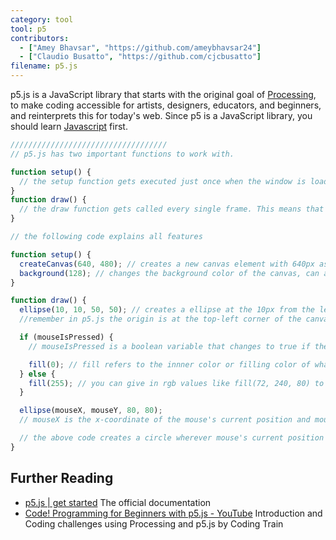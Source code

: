 ```yaml
---
category: tool
tool: p5
contributors:
  - ["Amey Bhavsar", "https://github.com/ameybhavsar24"]
  - ["Claudio Busatto", "https://github.com/cjcbusatto"]
filename: p5.js
---
```


p5.js is a JavaScript library that starts with the original goal of [Processing](https://processing.org), to make coding accessible for artists, designers, educators, and beginners, and reinterprets this for today's web.
Since p5 is a JavaScript library, you should learn [Javascript](https://learnxinyminutes.com/docs/javascript/) first.

```js
///////////////////////////////////
// p5.js has two important functions to work with.

function setup() {
  // the setup function gets executed just once when the window is loaded
}
function draw() {
  // the draw function gets called every single frame. This means that for a frameRate(30) it would get called 30 times per second.
}

// the following code explains all features

function setup() {
  createCanvas(640, 480); // creates a new canvas element with 640px as width as 480px as height
  background(128); // changes the background color of the canvas, can accept rgb values like background(100,200,20) else grayscale values like background(0) = black or background(255) = white
}

function draw() {
  ellipse(10, 10, 50, 50); // creates a ellipse at the 10px from the left and 10px from the top with width adn height as 50 each, so its basically a circle.
  //remember in p5.js the origin is at the top-left corner of the canvas

  if (mouseIsPressed) {
    // mouseIsPressed is a boolean variable that changes to true if the mouse buttton is pressed down at that instant

    fill(0); // fill refers to the innner color or filling color of whatever shape you are going to draw next
  } else {
    fill(255); // you can give in rgb values like fill(72, 240, 80) to get colors, else a single values determines the grayscale where fill(255) stands for #FFF(white) and fill(0) stands for #000(black)
  }

  ellipse(mouseX, mouseY, 80, 80);
  // mouseX is the x-coordinate of the mouse's current position and mouseY is the y-coordinate of the mouse's current position

  // the above code creates a circle wherever mouse's current position and fills it either black or white based on the mouseIsPressed
}
```

## Further Reading

- [p5.js | get started](http://p5js.org/get-started/) The official documentation
- [Code! Programming for Beginners with p5.js - YouTube](https://www.youtube.com/watch?v=yPWkPOfnGsw&vl=en) Introduction and Coding challenges using Processing and p5.js by Coding Train
